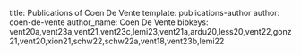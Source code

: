 title: Publications of Coen De Vente
template: publications-author
author: coen-de-vente
author_name: Coen De Vente
bibkeys: vent20a,vent23a,vent21,vent23c,lemi23,vent21a,ardu20,less20,vent22,gonz21,vent20,xion21,schw22,schw22a,vent18,vent23b,lemi22